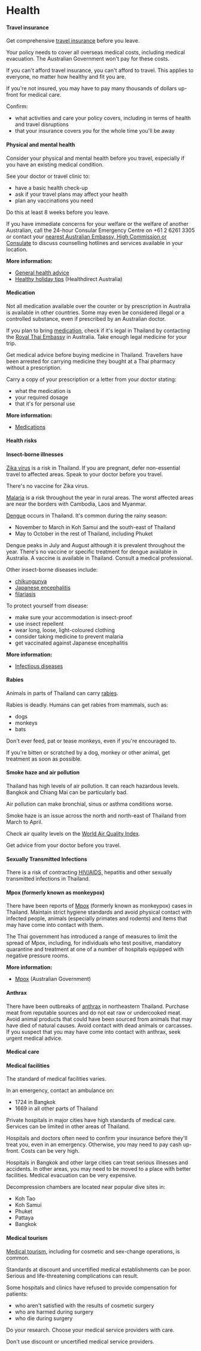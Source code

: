 # Health

#### Travel insurance

Get comprehensive [travel insurance](/before-you-go/the-basics/travel-insurance "Travel insurance") before you leave.

Your policy needs to cover all overseas medical costs, including medical evacuation. The Australian Government won't pay for these costs.

If you can't afford travel insurance, you can't afford to travel. This applies to everyone, no matter how healthy and fit you are.

If you're not insured, you may have to pay many thousands of dollars up-front for medical care.

Confirm:

* what activities and care your policy covers, including in terms of health and travel disruptions
* that your insurance covers you for the whole time you'll be away

#### Physical and mental health

Consider your physical and mental health before you travel, especially if you have an existing medical condition.

See your doctor or travel clinic to:

* have a basic health check-up
* ask if your travel plans may affect your health
* plan any vaccinations you need

Do this at least 8 weeks before you leave.

If you have immediate concerns for your welfare or the welfare of another Australian, call the 24-hour Consular Emergency Centre on +61 2 6261 3305 or contact your [nearest Australian Embassy, High Commission or Consulate](https://www.dfat.gov.au/about-us/our-locations/missions/our-embassies-and-consulates-overseas) to discuss counselling hotlines and services available in your location.

**More information:**

* [General health advice](/before-you-go/health "Taking care of your health")
* [Healthy holiday tips](https://www.healthdirect.gov.au/healthy-holiday-tips-infographic) (Healthdirect Australia)

#### Medication

Not all medication available over the counter or by prescription in Australia is available in other countries. Some may even be considered illegal or a controlled substance, even if prescribed by an Australian doctor.

If you plan to bring [medication](https://thailand.embassy.gov.au/bkok/Other_Services_for_Australians.html#Medication), check if it's legal in Thailand by contacting the [Royal Thai Embassy](https://canberra.thaiembassy.org/en/index) in Australia. Take enough legal medicine for your trip.

Get medical advice before buying medicine in Thailand. Travellers have been arrested for carrying medicine they bought at a Thai pharmacy without a prescription.

Carry a copy of your prescription or a letter from your doctor stating:

* what the medication is
* your required dosage
* that it's for personal use

**More information:**

* [Medications](/before-you-go/health/medications "Medication and medical equipment")

#### Health risks

#### Insect-borne illnesses

[Zika virus](https://www.healthdirect.gov.au/zika-virus) is a risk in Thailand. If you are pregnant, defer non-essential travel to affected areas. Speak to your doctor before you travel.

There's no vaccine for Zika virus.

[Malaria](https://www.who.int/news-room/fact-sheets/detail/malaria) is a risk throughout the year in rural areas. The worst affected areas are near the borders with Cambodia, Laos and Myanmar.

[Dengue](https://www.healthdirect.gov.au/dengue-fever) occurs in Thailand. It's common during the rainy season:

* November to March in Koh Samui and the south-east of Thailand
* May to October in the rest of Thailand, including Phuket

Dengue peaks in July and August although it is prevalent throughout the year. There's no vaccine or specific treatment for dengue available in Australia. A vaccine is available in Thailand. Consult a medical professional.

Other insect-borne diseases include:

* [chikungunya](https://www.who.int/news-room/fact-sheets/detail/chikungunya)
* [Japanese encephalitis](https://www.who.int/news-room/fact-sheets/detail/japanese-encephalitis)
* [filariasis](https://www.who.int/news-room/fact-sheets/detail/lymphatic-filariasis)

To protect yourself from disease:

* make sure your accommodation is insect-proof
* use insect repellent
* wear long, loose, light-coloured clothing
* consider taking medicine to prevent malaria
* get vaccinated against Japanese encephalitis

**More information:**

* [Infectious diseases](/before-you-go/health/diseases "Infectious diseases")

#### Rabies

Animals in parts of Thailand can carry [rabies](https://www.who.int/news-room/fact-sheets/detail/rabies).

Rabies is deadly. Humans can get rabies from mammals, such as:

* dogs
* monkeys
* bats

Don't ever feed, pat or tease monkeys, even if you're encouraged to.

If you're bitten or scratched by a dog, monkey or other animal, get treatment as soon as possible.

#### Smoke haze and air pollution

Thailand has high levels of air pollution. It can reach hazardous levels. Bangkok and Chiang Mai can be particularly bad.

Air pollution can make bronchial, sinus or asthma conditions worse.

Smoke haze is an issue across the north and north-east of Thailand from March to April.

Check air quality levels on the [World Air Quality Index](https://waqi.info/).

Get advice from your doctor before you travel.

#### Sexually Transmitted Infections

There is a risk of contracting [HIV/AIDS,](https://www.healthdirect.gov.au/hiv-infection-and-aids) hepatitis and other sexually transmitted infections in Thailand.

#### Mpox (formerly known as monkeypox)

There have been reports of [Mpox](https://www.smartraveller.gov.au/news-and-updates/mpox-global-public-health-emergency) (formerly known as monkeypox) cases in Thailand. Maintain strict hygiene standards and avoid physical contact with infected people, animals (especially primates and rodents) and items that may have come into contact with them.

The Thai government has introduced a range of measures to limit the spread of Mpox, including, for individuals who test positive, mandatory quarantine and treatment at one of a number of hospitals equipped with negative pressure rooms.

**More information:**

* [Mpox](https://www.cdc.gov.au/topics/mpox-monkeypox) (Australian Government)

#### Anthrax

There have been outbreaks of [anthrax](https://www.health.gov.au/diseases/anthrax) in northeastern Thailand. Purchase meat from reputable sources and do not eat raw or undercooked meat. Avoid animal products that could have been sourced from animals that may have died of natural causes. Avoid contact with dead animals or carcasses. If you suspect that you may have come into contact with anthrax, seek urgent medical advice.

#### Medical care

#### Medical facilities

The standard of medical facilities varies.

In an emergency, contact an ambulance on:

* 1724 in Bangkok
* 1669 in all other parts of Thailand

Private hospitals in major cities have high standards of medical care. Services can be limited in other areas of Thailand.

Hospitals and doctors often need to confirm your insurance before they'll treat you, even in an emergency. Otherwise, you may need to pay cash up-front. Costs can be very high.

Hospitals in Bangkok and other large cities can treat serious illnesses and accidents. In other areas, you may need to be moved to a place with better facilities. Medical evacuation can be very expensive.

Decompression chambers are located near popular dive sites in:

* Koh Tao
* Koh Samui
* Phuket
* Pattaya
* Bangkok

#### Medical tourism

[Medical tourism](/before-you-go/health/medical-tourism "Going overseas for a medical procedure (medical tourism)"), including for cosmetic and sex-change operations, is common.

Standards at discount and uncertified medical establishments can be poor. Serious and life-threatening complications can result.

Some hospitals and clinics have refused to provide compensation for patients:

* who aren't satisfied with the results of cosmetic surgery
* who are harmed during surgery
* who die during surgery

Do your research. Choose your medical service providers with care.

Don't use discount or uncertified medical service providers.